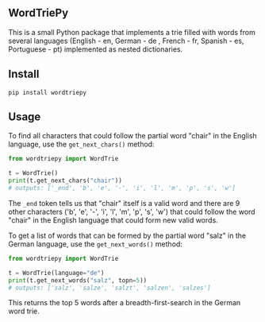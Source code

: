 ## WordTriePy

This is a small Python package that implements a trie filled with words from several languages (English - en, German - de , French - fr, Spanish - es, Portuguese - pt) implemented as nested dictionaries.

## Install

```pip install wordtriepy```

## Usage

To find all characters that could follow the partial word "chair" in the English language, use the `get_next_chars()` method:

```python
from wordtriepy import WordTrie

t = WordTrie()
print(t.get_next_chars("chair"))
# outputs: ['_end', 'b', 'e', '-', 'i', 'l', 'm', 'p', 's', 'w']
```

The `_end` token tells us that "chair" itself is a valid word and there are 9 other characters ('b', 'e', '-', 'i', 'l', 'm', 'p', 's', 'w') that could follow the word "chair" in the English language that could form new valid words.

To get a list of words that can be formed by the partial word "salz" in the German language, use the `get_next_words()` method:

```python
from wordtriepy import WordTrie

t = WordTrie(language="de")
print(t.get_next_words("salz", topn=5))
# outputs: ['salz', 'salze', 'salzt', 'salzen', 'salzes']
```

This returns the top 5 words after a breadth-first-search in the German word trie.
